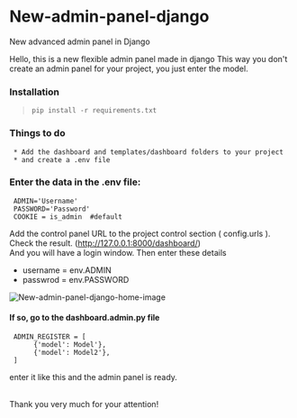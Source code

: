 # New-admin-panel-django
New advanced admin panel in Django <br />


Hello, this is a new flexible admin panel made in django
This way you don't create an admin panel for your project, you just enter the model.<br />


### Installation
> `pip install -r requirements.txt`

### Things to do
     * Add the dashboard and templates/dashboard folders to your project
     * and create a .env file

### Enter the data in the .env file:
    
     ADMIN='Username'
     PASSWORD='Password'
     COOKIE = is_admin  #default
    
Add the control panel URL to the project control section ( config.urls ).
Check the result. (http://127.0.0.1:8000/dashboard/) <br />
And you will have a login window. Then enter these details
 * username = env.ADMIN
 * passwrod = env.PASSWORD

![New-admin-panel-django-home-image](https://user-images.githubusercontent.com/120723170/222183187-6c47dae0-bc9d-4c9d-b735-359aabb03425.jpg)

#### If so, go to the dashboard.admin.py file
     ADMIN_REGISTER = [
          {'model': Model'},
          {'model': Model2'},
     ]

enter it like this and the admin panel is ready. <br /><br />



Thank you very much for your attention!
